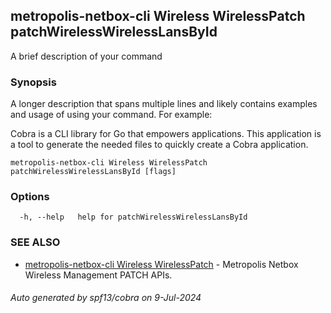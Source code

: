 ## metropolis-netbox-cli Wireless WirelessPatch patchWirelessWirelessLansById

A brief description of your command

### Synopsis

A longer description that spans multiple lines and likely contains examples
and usage of using your command. For example:

Cobra is a CLI library for Go that empowers applications.
This application is a tool to generate the needed files
to quickly create a Cobra application.

```
metropolis-netbox-cli Wireless WirelessPatch patchWirelessWirelessLansById [flags]
```

### Options

```
  -h, --help   help for patchWirelessWirelessLansById
```

### SEE ALSO

* [metropolis-netbox-cli Wireless WirelessPatch]()	 - Metropolis Netbox Wireless Management PATCH APIs.

###### Auto generated by spf13/cobra on 9-Jul-2024
